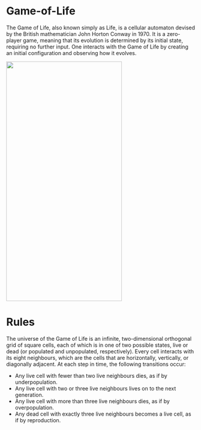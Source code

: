 # Game-of-Life

The Game of Life, also known simply as Life, is a cellular automaton devised by the British mathematician John Horton Conway in 1970. 
It is a zero-player game, meaning that its evolution is determined by its initial state, requiring no further input. 
One interacts with the Game of Life by creating an initial configuration and observing how it evolves.

<img src="https://user-images.githubusercontent.com/92182846/211017284-96b32f1a-4db3-490d-9db9-a059fa216eda.gif" width="308" height="640"/>


# Rules

The universe of the Game of Life is an infinite, two-dimensional orthogonal grid of square cells, each of which is in one of two possible states, 
live or dead (or populated and unpopulated, respectively). Every cell interacts with its eight neighbours, which are the cells that are horizontally, 
vertically, or diagonally adjacent. At each step in time, the following transitions occur:

 - Any live cell with fewer than two live neighbours dies, as if by underpopulation.
 - Any live cell with two or three live neighbours lives on to the next generation.
 - Any live cell with more than three live neighbours dies, as if by overpopulation.
 - Any dead cell with exactly three live neighbours becomes a live cell, as if by reproduction.

